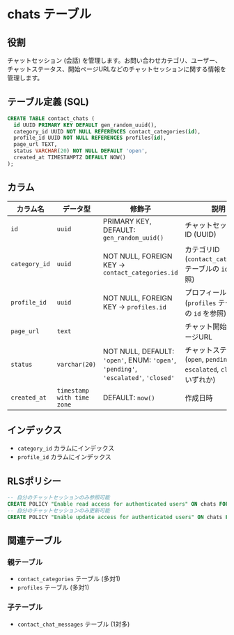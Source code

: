 # chats テーブル

## 役割

チャットセッション (会話) を管理します。お問い合わせカテゴリ、ユーザー、チャットステータス、開始ページURLなどのチャットセッションに関する情報を管理します。

## テーブル定義 (SQL)

```sql
CREATE TABLE contact_chats (
  id UUID PRIMARY KEY DEFAULT gen_random_uuid(),
  category_id UUID NOT NULL REFERENCES contact_categories(id),
  profile_id UUID NOT NULL REFERENCES profiles(id),
  page_url TEXT,
  status VARCHAR(20) NOT NULL DEFAULT 'open',
  created_at TIMESTAMPTZ DEFAULT NOW()
);
```

## カラム

| カラム名      | データ型                 | 修飾子                                  | 説明                                                                 |
| ----------- | ----------------------- | ------------------------------------- | -------------------------------------------------------------------- |
| `id`        | `uuid`                  | PRIMARY KEY, DEFAULT: `gen_random_uuid()` | チャットセッションID (UUID)                                                  |
| `category_id` | `uuid`                  | NOT NULL, FOREIGN KEY -> `contact_categories.id` | カテゴリID (`contact_categories` テーブルの `id` を参照)                                |
| `profile_id`  | `uuid`                  | NOT NULL, FOREIGN KEY -> `profiles.id`   | プロフィールID (`profiles` テーブルの `id` を参照)                                  |
| `page_url`    | `text`                  |                                       | チャット開始時のページURL                                                        |
| `status`      | `varchar(20)`          | NOT NULL, DEFAULT: `'open'`, ENUM: `'open'`, `'pending'`, `'escalated'`, `'closed'` | チャットステータス (`open`, `pending`, `escalated`, `closed` のいずれか) |
| `created_at`  | `timestamp with time zone` | DEFAULT: `now()`                        | 作成日時                                                               |

## インデックス

*   `category_id` カラムにインデックス
*   `profile_id` カラムにインデックス

## RLSポリシー

```sql
-- 自分のチャットセッションのみ参照可能
CREATE POLICY "Enable read access for authenticated users" ON chats FOR SELECT USING (auth.uid() = profile_id);
-- 自分のチャットセッションのみ更新可能
CREATE POLICY "Enable update access for authenticated users" ON chats FOR UPDATE USING (auth.uid() = profile_id);
```

## 関連テーブル

### 親テーブル

*   `contact_categories` テーブル (多対1)
*   `profiles` テーブル (多対1)

### 子テーブル

*   `contact_chat_messages` テーブル (1対多) 
